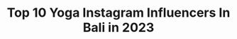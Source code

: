 ---
title: Top 10 Yoga Instagram Influencers In Bali in 2023
description: >-
  Find top yoga Instagram influencers in Bali in 2023. Most popular hashtags: #bali #yoga #yogateacher #yogapractice.
platform: Instagram
hits: 84
text_top: See the most popular Instagram accounts on inBeat.
text_bottom: inBeat aggregates 84 Instagram influencers like this in Bali, Indonesia for you to collaborate.
profiles:
  - username: "kattiyoga"
    fullname: >-
      KATTI 🌺YOGA & TRAVEL
    bio: >-
      🇨🇦🇭🇰 RYT200 • RPYT60 (pre/post natal) Yoga Teacher & Student 🧘🏽‍♀️ DM me for privates 💫 📧: info@kattiyoga.com 📍Hong Kong
    location: "Indonesia"
    followers: 21574
    engagement: 451
    commentsToLikes: 0.055101
    id: ck0u88gz96qez0i19u2sitjam
    verified: false
    hashtags: "#travelingyogi, #dailyyoga, #yogajournal, #yogaeverydamnday"
  - username: "ikadewiyoga"
    fullname: >-
      I K A - D E W I 💫
    bio: >-
      🌴 𝗬𝗼𝗴𝗮 𝘅 𝗠𝗼𝘃𝗲𝗺𝗲𝗻𝘁 𝘅 𝗦𝘁𝗿𝗲𝘁𝗰𝗵𝗶𝗻𝗴 𝘅 𝗟𝗶𝗳𝗲𝘀𝘁𝘆𝗹𝗲 🌴 DM for 1:1 private class (all level) 🌴YTT200 in Bali @jogayogatraining 🌴Practice with me 👇🏼
    location: "Indonesia"
    followers: 40358
    engagement: 252
    commentsToLikes: 0.044287
    id: ck6tigjim0odr0j710kenvkke
    verified: false
    hashtags: "#yogafitwithfits, #dontbetooserious, #mindfulliving, #happyyogahappyme"
  - username: "alex.trickoso"
    fullname: >-
      Alex Trickoso
    bio: >-
      Cirque du soleil “VOLTA" 🎪 Tricking / Freerun athlete. Creative 🎥 📸 YouTube 👇🏻
    location: "Indonesia"
    followers: 12075
    engagement: 620
    commentsToLikes: 0.039271
    id: ck6trp2oi09cl0j71vdzvp544
    verified: false
    hashtags: "#parkour, #baliwaterfall, #balicili, #cliffdiving"
  - username: "karina.kalilah"
    fullname: >-
      Kalilah - Rebirthing Alchemist
    bio: >-
      𝕀 𝕒𝕔𝕥𝕚𝕧𝕒𝕥𝕖 𝕪𝕠𝕦 𝕥𝕠 𝕝𝕚𝕧𝕖 𝕒 𝕗𝕦𝕝𝕝𝕪 𝕖𝕞𝕡𝕠𝕨𝕖𝕣𝕖𝕕 𝕝𝕚𝕗𝕖 💪 Breathwork | Sacred Sounds | Courses, Trainings & Retreats | Embodied Movement 📍 Uluwatu, Bali.
    location: "Indonesia"
    followers: 7171
    engagement: 399
    commentsToLikes: 0.104883
    id: ck5c8jgsr9m8v0i11ln05vxoz
    verified: false
    hashtags: "#healingtrauma, #yogaeverydamnday, #consciousness, #lovethislife"
  - username: "juliyayuu"
    fullname: >-
      Julia Arifova
    bio: >-
      yoga teacher Bali | Moscow yoga online | private retreats yoga course ‘BALANCE’ | free yoga LIVE YOGA⤵️
    location: "Indonesia"
    followers: 7079
    engagement: 658
    commentsToLikes: 0.025366
    id: ck5c9vht1c77b0i117il67xxe
    verified: false
    hashtags: ""
  - username: "yogacaron"
    fullname: >-
      Caron Christison
    bio: >-
      🧘‍♀️Lead Teacher+Marketing @highlandyoga 💕Ambassador Codes @freskincare CaronYoga, @mandukayoga, @mrproteincoffee Caron20 🤗Online Classes+Workshops
    location: "Indonesia"
    followers: 2720
    engagement: 560
    commentsToLikes: 0.079546
    id: ck6txjj4vy6nq0j7162ibndn7
    verified: false
    hashtags: "#yogaphotography, #namaste, #yogateacher, #smile"
  - username: "exhaleyogaretreats"
    fullname: >-
      Exhale Yoga Retreats
    bio: >-
      Bringing together likehearted people, creating an empowering sense of connection & inspiring profound transformation. #yogaretreat & #teachertraining
    location: "Indonesia"
    followers: 39718
    engagement: 88
    commentsToLikes: 0.117396
    id: ck6udar18k0x90j71ei0f2dhp
    verified: false
    hashtags: "#meditation, #followyourheart, #tropicalvibes, #yogaretreat"
  - username: "mestre.xuxo"
    fullname: >-
      Mestre.xuxo
    bio: >-
      • EnjoyYourself founder • @movement.connection • 146 traveled countries/ países • workshops, retreats,coach #mma #ufc #artist Wechat#mestrexuxo
    location: "Indonesia"
    followers: 60011
    engagement: 257
    commentsToLikes: 0.032783
    id: ck5zqe5usufw00i143bnnb053
    verified: false
    hashtags: "#life, #enjoyyourself, #mestrexuxo, #travel"
  - username: "aloharielfung"
    fullname: >-
      DEAF Traveler | Ariel Fung
    bio: >-
      【﻿Ｔａｋｅ　ａ　ｂｒｅａｋ】
    location: "Indonesia"
    followers: 4617
    engagement: 1620
    commentsToLikes: 0.123967
    id: ck8t9hqxoo4we0j78jt8xwrz8
    verified: false
    hashtags: "#traveltheworld, #igtraveller, #balinature, #explorebali"
  - username: "meghancurrieyoga"
    fullname: >-
      Love Every Moment
    bio: >-
      Juicy movement, honest nonsense, loving wisdom @is.a.belle.moon NEW 5 Day Online Intensive "Slow Motion Potion” OCT 26-30 Info and Register 👇🏽
    location: "Indonesia"
    followers: 155601
    engagement: 159
    commentsToLikes: 0.029879
    id: ck14h1nb983h10i19rkp74bgb
    verified: false
    hashtags: "#breathisboss, #meghancurrieteachertraining, #chairyoga, #yoga"
---